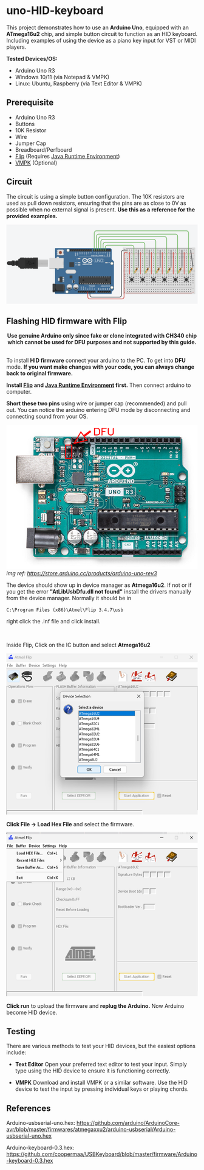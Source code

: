 # uno-HID-keyboard
This project demonstrates how to use an **Arduino Uno**, equipped with an **ATmega16u2** chip, and simple button circuit to function as an HID keyboard. Including examples of using the device as a piano key input for VST or MIDI players.

**Tested Devices/OS:**
- Arduino Uno R3
- Windows 10/11 (via Notepad & VMPK)
- Linux: Ubuntu, Raspberry (via Text Editor & VMPK)

## Prerequisite
- Arduino Uno R3
- Buttons
- 10K Resistor
- Wire
- Jumper Cap
- Breadboard/Perfboard
- [Flip](https://www.microchip.com/en-us/development-tool/flip) (Requires [Java Runtime Environment](https://www.java.com/en/download/manual.jsp))
- [VMPK](https://vmpk.sourceforge.io/) (Optional)

## Circuit
The circuit is using a simple button configuration. The 10K resistors are used as pull down resistors, ensuring that the pins are as close to 0V as possible when no external signal is present. **Use this as a reference for the provided examples.**

![Circuit.png](Images/Circuit.png)

## Flashing HID firmware with Flip
<center><b>Use genuine Arduino only since fake or clone integrated with CH340 chip which cannot be used for DFU purposes and not supported by this guide.</b></center>

<br>

To install **HID firmware** connect your arduino to the PC. To get into **DFU** mode. **If you want make changes with your code, you can always change back to original firmware.**

**Install [Flip](https://www.microchip.com/en-us/development-tool/flip) and [Java Runtime Environment](https://www.java.com/en/download/manual.jsp) first.** Then connect arduino to computer.

**Short these two pins** using wire or jumper cap (recommended) and pull out. You can notice the arduino entering DFU mode by disconnecting and connecting sound from your OS.

![R3.png](Images/R3.png)
*img ref: https://store.arduino.cc/products/arduino-uno-rev3*

The device should show up in device manager as **Atmega16u2**. If not or if you get the error **"AtLibUsbDfu.dll not found"** install the drivers manually from the device manager. Normally it should be in

```
C:\Program Files (x86)\Atmel\Flip 3.4.7\usb 
```
right click the .inf file and click install.

<br>

Inside Flip, Click on the IC button and select **Atmega16u2**

![Flip1.png](Images/Flip1.png)

**Click File -> Load Hex File** and select the firmware.

![Flip2.png](Images/Flip2.png)

**Click run** to upload the firmware and **replug the Arduino.** Now Arduino become HID device.

## Testing
There are various methods to test your HID devices, but the easiest options include:

- **Text Editor**
Open your preferred text editor to test your input. Simply type using the HID device to ensure it is functioning correctly.

- **VMPK**
Download and install VMPK or a similar software. Use the HID device to test the input by pressing individual keys or playing chords.

## References
Arduino-usbserial-uno.hex: https://github.com/arduino/ArduinoCore-avr/blob/master/firmwares/atmegaxxu2/arduino-usbserial/Arduino-usbserial-uno.hex

Arduino-keyboard-0.3.hex: https://github.com/coopermaa/USBKeyboard/blob/master/firmware/Arduino-keyboard-0.3.hex